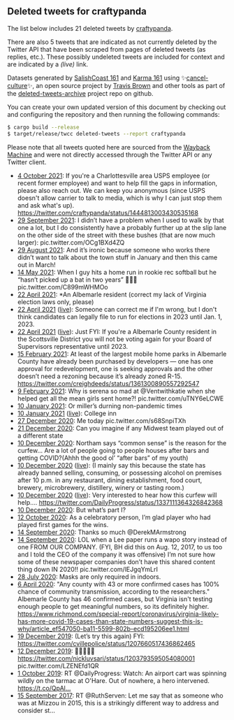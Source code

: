 ## Deleted tweets for craftypanda

The list below includes 21 deleted tweets by
[craftypanda](https://twitter.com/craftypanda).

There are also 5 tweets that are indicated as not currently
deleted by the Twitter API that have been scraped from pages of deleted tweets (as replies, etc.).
These possibly undeleted tweets are included for context and are indicated by a _(live)_ link.

Datasets generated by [SalishCoast 161](https://twitter.com/SalishCoastA) and [Karma 161](https://twitter.com/KarmaOneSixOne)
using ✨[cancel-culture](https://github.com/travisbrown/cancel-culture)✨, an open source project by [Travis Brown](https://twitter.com/travisbrown) 
and other tools as part of the [deleted-tweets-archive](https://github.com/salcoast/deleted-tweets-archive/) project repo on github.


You can create your own updated version of this document by checking out and configuring the
repository and then running the following commands:

```bash
$ cargo build --release
$ target/release/twcc deleted-tweets --report craftypanda
```

Please note that all tweets quoted here are sourced from the
[Wayback Machine](https://web.archive.org) and were not directly accessed through the Twitter API or
any Twitter client.

* [ 4 October 2021](https://web.archive.org/web/20211004140401/https://twitter.com/craftypanda/status/1445026889245073408): If you're a Charlottesville area USPS employee (or recent former employee) and want to help fill the gaps in information, please also reach out. We can keep you anonymous (since USPS doesn't allow carrier to talk to media, which is why I can just stop them and ask what's up). https://twitter.com/craftypanda/status/1444813003430535168
* [29 September 2021](https://web.archive.org/web/20210929125524/https://twitter.com/craftypanda/status/1443197588862345226): I didn’t have a problem when I used to walk by that one a lot, but I do consistently have a probably further up at the slip lane on the other side of the street with these bushes (that are now much larger): pic.twitter.com/OCg1BXd4ZQ
* [29 August 2021](https://web.archive.org/web/20210829144559/https://twitter.com/craftypanda/status/1431987725549326338): And it’s ironic because someone who works there didn’t want to talk about the town stuff in January and then this came out in March!
* [14 May 2021](https://web.archive.org/web/20210514011551/https://twitter.com/craftypanda/status/1393012016642764808): When I guy hits a home run in rookie rec softball but he “hasn’t picked up a bat in two years” 🤔🤔🤔 pic.twitter.com/C899mWHMOo
* [22 April 2021](https://web.archive.org/web/20210422211503/https://twitter.com/craftypanda/status/1385341316804972548): *An Albemarle resident  (correct my lack of Virginia election laws only, please)
* [22 April 2021](https://web.archive.org/web/20210422211503/https://twitter.com/craftypanda/status/1385341316804972548) ([live](https://twitter.com/craftypanda/status/1385341072029618178)): Someone can correct me if I'm wrong, but I don't think candidates can legally file to run for elections in 2023 until Jan. 1, 2023.
* [22 April 2021](https://web.archive.org/web/20210422211503/https://twitter.com/craftypanda/status/1385341316804972548) ([live](https://twitter.com/craftypanda/status/1385340741812064257)): Just FYI: If you're a Albemarle County resident in the Scottsville District you will not be voting again for your Board of Supervisors representative until 2023.
* [15 February 2021](https://web.archive.org/web/20210215142505/https://twitter.com/craftypanda/status/1361320530029260800): At least of the largest mobile home parks in Albemarle County have already been purchased by developers — one has one approval for redevelopment, one is seeking approvals and the other doesn’t need a rezoning because it’s already zoned R-15. https://twitter.com/creighdeeds/status/1361300890557292547
* [ 9 February 2021](https://web.archive.org/web/20210209014127/https://twitter.com/craftypanda/status/1358954086742253568): Why is serena so mad at  @Ventwithkatie  when she helped get all the mean girls sent home?! pic.twitter.com/uTNY6eLCWE
* [10 January 2021](https://web.archive.org/web/20210110052654/https://twitter.com/craftypanda/status/1348139173514010627): Or miller’s durning non-pandemic times
* [10 January 2021](https://web.archive.org/web/20210110052654/https://twitter.com/craftypanda/status/1348139173514010627) ([live](https://twitter.com/craftypanda/status/1348138800858488834)): College inn
* [27 December 2020](https://web.archive.org/web/20201227222147/https://twitter.com/craftypanda/status/1343321141595791362): Me today  pic.twitter.com/s68SnpiTXh
* [21 December 2020](https://web.archive.org/web/20201221014923/https://twitter.com/craftypanda/status/1340836682967429121): Can you imagine if any Midwest team played out of a different state
* [10 December 2020](https://web.archive.org/web/20201210193054/https://twitter.com/craftypanda/status/1337117496252522513): Northam says “common sense” is the reason for the curfew...  Are a lot of people going to people houses after bars and getting COVID?(Ahhh the good ol’ “after bars” of my youth)
* [10 December 2020](https://web.archive.org/web/20201210193054/https://twitter.com/craftypanda/status/1337117496252522513) ([live](https://twitter.com/craftypanda/status/1337113773522477058)): (I mainly say this because the state has already banned selling, consuming, or possessing alcohol on premises after 10 p.m. in any restaurant, dining establishment, food court, brewery, microbrewery, distillery, winery or tasting room.)
* [10 December 2020](https://web.archive.org/web/20201210193054/https://twitter.com/craftypanda/status/1337117496252522513) ([live](https://twitter.com/craftypanda/status/1337111612453511174)): Very interested to hear how this curfew will help.... https://twitter.com/DailyProgress/status/1337111364326842368
* [10 December 2020](https://web.archive.org/web/20201210051022/https://twitter.com/craftypanda/status/1336900961432952832): But what’s part I?
* [12 October 2020](https://web.archive.org/web/20201012020626/https://twitter.com/craftypanda/status/1315473745876856834): As a celebratory person, I’m glad player who had played first games for the wins.
* [14 September 2020](https://web.archive.org/web/20200914004901/https://twitter.com/craftypanda/status/1305307210831011840): Thanks so much  @DerekMArmstrong
* [14 September 2020](https://web.archive.org/web/20200914004449/https://twitter.com/craftypanda/status/1305306258782720000): LOL when a Lee paper runs a wapo story instead of one FROM OUR COMPANY.  (FYI, BH did this on Aug. 12, 2017, to us too and I told the CEO of the company it was offensive)   I’m not sure how some of these newspaper companies don’t have this shared content thing down IN 2020!! pic.twitter.com/lEJgqYmLrI
* [28 July 2020](https://web.archive.org/web/20200728010958/https://twitter.com/craftypanda/status/1287917962091954176): Masks are only required in indoors.
* [ 6 April 2020](https://web.archive.org/web/20200406221037/https://twitter.com/craftypanda/status/1247285418866941952): "Any county with 43 or more confirmed cases has 100% chance of community transmission, according to the researchers."   Albemarle County has 46 confirmed cases, but Virginia isn't testing enough people to get meaningful numbers, so its definitely higher. https://www.richmond.com/special-report/coronavirus/virginia-likely-has-more-covid-19-cases-than-state-numbers-suggest-this-is-why/article_ef547050-ba11-5599-802b-ecd195206ee1.html
* [19 December 2019](https://web.archive.org/web/20191219142504/https://twitter.com/craftypanda/status/1207661547927080961): (Let’s try this again)  FYI: https://twitter.com/cvillepolice/status/1207660517436862465
* [12 December 2019](https://web.archive.org/web/20191215211606/https://twitter.com/craftypanda/status/1205266808292466693): 🤔🤔🤔🤔🤔  https://twitter.com/nickluvsari/status/1203793595054080001  pic.twitter.com/LZENEfd1QR
* [ 1 October 2019](https://web.archive.org/web/20191001144800/https://twitter.com/craftypanda/status/1179045303707734020): RT @DailyProgress: Watch: An airport cart was spinning wildly on the tarmac at O'Hare. Out of nowhere, a hero intervened. https://t.co/QpAl…
* [15 September 2017](https://web.archive.org/web/20170915193543/https://twitter.com/craftypanda/status/908776362231713795): RT @RuthServen: Let me say that as someone who was at Mizzou in 2015, this is a strikingly different way to address and consider st… 
